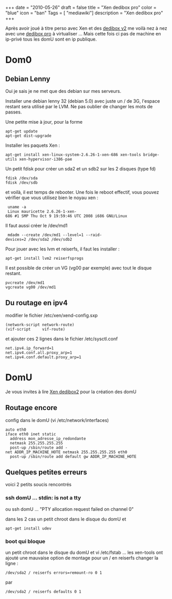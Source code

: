 +++
date = "2010-05-26"
draft = false
title = "Xen dedibox pro"
color = "blue"
icon = "ban"
Tags = [ "mediawiki"]
description = "Xen dedibox pro"
+++

Après avoir joué à titre perso avec Xen et des [dedibox
v2](/wiki/xen-dedibox-v3) me voilà nez à nez avec une [dedibox
pro](http://www.dedibox.fr/dedibox-pro/serveur_dedibox_pro.html) à
virtualiser ... Mais cette fois ci pas de machine en ip-privé tous les
domU sont en ip publique.

Dom0
====

Debian Lenny
------------

Oui je sais je ne met que des debian sur mes serveurs.

Installer une debian lenny 32 (debian 5.0) avec juste un / de 3G,
l'espace restant sera utilisé par le LVM. Ne pas oublier de changer les
mots de passes.

Une petite mise à jour, pour la forme

    apt-get update
    apt-get dist-upgrade

Installer les paquets Xen :

    apt-get install xen-linux-system-2.6.26-1-xen-686 xen-tools bridge-utils xen-hypervisor-i386-pae

Un petit fdisk pour créer un sda2 et un sdb2 sur les 2 disques (type fd)

    fdisk /dev/sda
    fdisk /dev/sdb

et voilà, il est temps de rebooter. Une fois le reboot effectif, vous
pouvez vérifier que vous utilisez bien le noyau xen :

     uname -a 
     Linux mauricette 2.6.26-1-xen-686 #1 SMP Thu Oct 9 19:59:46 UTC 2008 i686 GNU/Linux

Il faut aussi créer le /dev/md1

     mdadm --create /dev/md1 --level=1 --raid-devices=2 /dev/sda2 /dev/sdb2

Pour jouer avec les lvm et reiserfs, il faut les installer :

    apt-get install lvm2 reiserfsprogs

Il est possible de créer un VG (vg00 par exemple) avec tout le disque
restant.

    pvcreate /dev/md1
    vgcreate vg00 /dev/md1

Du routage en ipv4
------------------

modifier le fichier /etc/xen/xend-config.sxp

    (network-script network-route)
    (vif-script     vif-route)

et ajouter ces 2 lignes dans le fichier /etc/sysctl.conf

    net.ipv4.ip_forward=1
    net.ipv4.conf.all.proxy_arp=1
    net.ipv4.conf.default.proxy_arp=1

DomU
====

Je vous invites à lire [Xen dedibox2](/wiki/xen-dedibox-v3) pour la
création des domU

Routage encore
--------------

config dans le domU (vi /etc/network/interfaces)

    auto eth0
    iface eth0 inet static 
      address mon_adresse_ip_redondante
      netmask 255.255.255.255
      post-up /sbin/route add -net ADDR_IP_MACHINE_HOTE netmask 255.255.255.255 eth0
      post-up /sbin/route add default gw ADDR_IP_MACHINE_HOTE

Quelques petites erreurs
------------------------

voici 2 petits soucis rencontrés

### ssh domU ... stdin: is not a tty

ou ssh domU ... "PTY allocation request failed on channel 0"

dans les 2 cas un petit chroot dans le disque du domU et

    apt-get install udev

### boot qui bloque

un petit chroot dans le disque du domU et vi /etc/fstab ... les
xen-tools ont ajouté une mauvaise option de montage pour un / en
reiserfs changer la ligne :

    /dev/sda2 / reiserfs errors=remount-ro 0 1

par

    /dev/sda2 / reiserfs defaults 0 1
